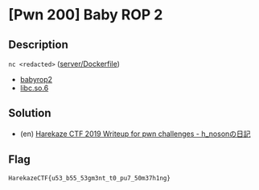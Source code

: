 # [Pwn 200] Baby ROP 2
## Description
`nc <redacted>` ([server/Dockerfile](server/Dockerfile))

- [babyrop2](attachments/babyrop2)
- [libc.so.6](attachments/libc.so.6)

## Solution
- (en) [Harekaze CTF 2019 Writeup for pwn challenges - h_nosonの日記](http://h-noson.hatenablog.jp/entry/2019/05/19/232401#Baby-ROP-2-200-pts-81-solves)

## Flag
```
HarekazeCTF{u53_b55_53gm3nt_t0_pu7_50m37h1ng}
```